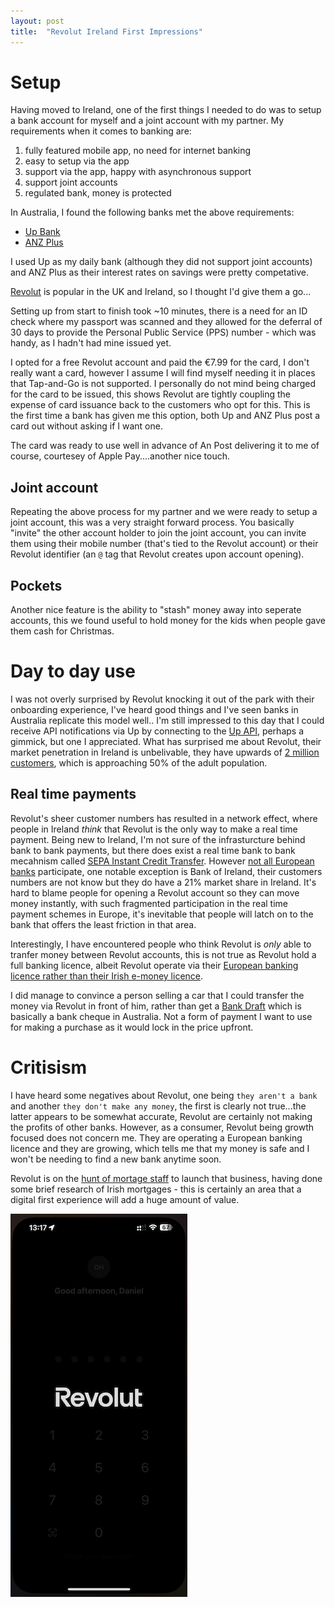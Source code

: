 ```yaml
---
layout: post
title:  "Revolut Ireland First Impressions"
---
```


# Setup

Having moved to Ireland, one of the first things I needed to do was to setup a bank account for myself and a joint account with my partner.  My requirements when it comes to banking are:

1. fully featured mobile app, no need for internet banking
1. easy to setup via the app
1. support via the app, happy with asynchronous support
1. support joint accounts
1. regulated bank, money is protected

In Australia, I found the following banks met the above requirements:

- [Up Bank](https://up.com.au)
- [ANZ Plus](https://anz.com.au/plus)

I used Up as my daily bank (although they did not support joint accounts) and ANZ Plus as their interest rates on savings were pretty competative.

[Revolut](https://revolut.com) is popular in the UK and Ireland, so I thought I'd give them a go...

Setting up from start to finish took ~10 minutes, there is a need for an ID check where my passport was scanned and they allowed for the deferral of 30 days to provide the Personal Public Service (PPS) number - which was handy, as I hadn't had mine issued yet.

I opted for a free Revolut account and paid the €7.99 for the card, I don't really want a card, however I assume I will find myself needing it in places that Tap-and-Go is not supported.  I personally do not mind being charged for the card to be issued, this shows Revolut are tightly coupling the expense of card issuance back to the customers who opt for this.  This is the first time a bank has given me this option, both Up and ANZ Plus post a card out without asking if I want one.

The card was ready to use well in advance of An Post delivering it to me of course, courtesey of Apple Pay....another nice touch.

## Joint account

Repeating the above process for my partner and we were ready to setup a joint account, this was a very straight forward process.  You basically "invite" the other account holder to join the joint account, you can invite them using their mobile number (that's tied to the Revolut account) or their Revolut identifier (an `@` tag that Revolut creates upon account opening).

## Pockets

Another nice feature is the ability to "stash" money away into seperate accounts, this we found useful to hold money for the kids when people gave them cash for Christmas. 

# Day to day use

I was not overly surprised by Revolut knocking it out of the park with their onboarding experience, I've heard good things and I've seen banks in Australia replicate this model well.. I'm still impressed to this day that I could receive API notifications via Up by connecting to the [Up API](https://api.up.com.au/getting_started), perhaps a gimmick, but one I appreciated.  What has surprised me about Revolut, their market penetration in Ireland is unbelivable, they have upwards of [2 million customers](https://www.irishtimes.com/business/2023/04/06/revolut-completes-rollout-of-irish-ibans-to-more-than-two-million-customers), which is approaching 50% of the adult population.  

## Real time payments

Revolut's sheer customer numbers has resulted in a network effect, where people in Ireland _think_ that Revolut is the only way to make a real time payment.  Being new to Ireland, I'm not sure of the infrasturcture behind bank to bank payments, but there does exist a real time bank to bank mecahnism called [SEPA Instant Credit Transfer](https://www.europeanpaymentscouncil.eu/what-we-do/sepa-instant-credit-transfer). However [not all European banks](https://www.ebaclearing.eu/services/rt1/participants) participate, one notable exception is Bank of Ireland, their customers numbers are not know but they do have a 21% market share in Ireland.  It's hard to blame people for opening a Revolut account so they can move money instantly, with such fragmented participation in the real time payment schemes in Europe, it's inevitable that people will latch on to the bank that offers the least friction in that area.

Interestingly, I have encountered people who think Revolut is _only_ able to tranfer money between Revolut accounts, this is not true as Revolut hold a full banking licence, albeit Revolut operate via their [European banking licence rather than their Irish e-money licence](https://www.irishtimes.com/business/2023/03/01/revolut-closes-two-irish-firms-after-dropping-e-money-licence-plan).

I did manage to convince a person selling a car that I could transfer the money via Revolut in front of him, rather than get a [Bank Draft](https://www.bankofireland.com/help-centre/faq/what-is-a-bank-draft) which is basically a bank cheque in Australia.  Not a form of payment I want to use for making a purchase as it would lock in the price upfront.

# Critisism

I have heard some negatives about Revolut, one being `they aren't a bank` and another `they don't make any money`, the first is clearly not true...the latter appears to be somewhat accurate, Revolut are certainly not making the profits of other banks.  However, as a consumer, Revolut being growth focused does not concern me.  They are operating a European banking licence and they are growing, which tells me that my money is safe and I won't be needing to find a new bank anytime soon.

Revolut is on the [hunt of mortage staff](https://www.independent.ie/business/technology/revolut-set-to-enter-mortgage-market-for-first-time/a1428974064.html) to launch that business, having done some brief research of Irish mortgages - this is certainly an area that a digital first experience will add a huge amount of value.

![Revolut](/assets/4-revolut.png)